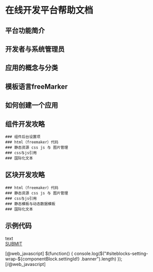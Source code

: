 # 在线开发平台帮助文档

## 平台功能简介
## 开发者与系统管理员
## 应用的概念与分类

## 模板语言freeMarker
## 如何创建一个应用

## 组件开发攻略
	### 组件后台设置项
	### html（freemaker）代码
	### 静态资源 css js 与 图片管理
	### css与js引用
	### 国际化文本

## 区块开发攻略
	### html（freemaker）代码
	### 静态资源 css js 与 图片管理
	### css与js引用
	### 静态模板与动态数据模板
	### 国际化文本


## 示例代码

<div class="backstage-blocksEditor-wrap" data-wrap-type="1" data-storage="0" data-blocksEditor-type="phoenix_blocks_text">
	<div class="text">text</div>
</div>

<div class="backstage-blocksEditor-wrap" data-wrap-type="1" data-storage="0" data-blocksEditor-type="phoenix_blocks_button">
	<div class="backstage-componet">
        <div class="backstage-componet-bd">
            <a class="blocks-button" href="javascript:;">SUBMIT</a>
		</div>
	</div>
</div>

<div class="backstage-blocksEditor-wrap" data-wrap-type="1" data-storage="0" data-blocksEditor-type="phoenix_blocks_image">
	<div class="backstage-componet">
        <div class="backstage-componet-bd">
            <a class="blocks-image" href="javascript:;"><img src="http://a0.leadongcdn.cn/cloud/jnBnkKRqjSijpijn/MACHINERY8.png" alt="" title=""></a>
		</div>
	</div>
</div>

[@web_javascript]
	$(function() {
	    console.log($("#siteblocks-setting-wrap-${componentBlock.settingId!} .banner").length)
	});
[/@web_javascript]
